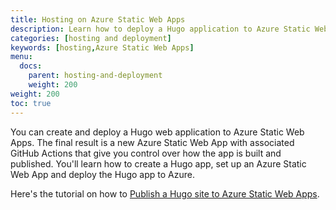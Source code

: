 ```yaml
---
title: Hosting on Azure Static Web Apps
description: Learn how to deploy a Hugo application to Azure Static Web Apps.
categories: [hosting and deployment]
keywords: [hosting,Azure Static Web Apps]
menu:
  docs:
    parent: hosting-and-deployment
    weight: 200
weight: 200
toc: true
---
```


You can create and deploy a Hugo web application to Azure Static Web Apps. The final result is a new Azure Static Web App with associated GitHub Actions that give you control over how the app is built and published. You'll learn how to create a Hugo app, set up an Azure Static Web App and deploy the Hugo app to Azure.

Here's the tutorial on how to [Publish a Hugo site to Azure Static Web Apps](https://docs.microsoft.com/en-us/azure/static-web-apps/publish-hugo).
